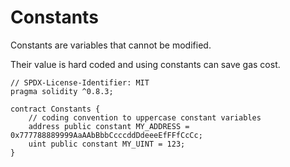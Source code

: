 # Constants

Constants are variables that cannot be modified.

Their value is hard coded and using constants can save gas cost.

```
// SPDX-License-Identifier: MIT
pragma solidity ^0.8.3;

contract Constants {
    // coding convention to uppercase constant variables
    address public constant MY_ADDRESS = 0x777788889999AaAAbBbbCcccddDdeeeEfFFfCcCc;
    uint public constant MY_UINT = 123;
}
```